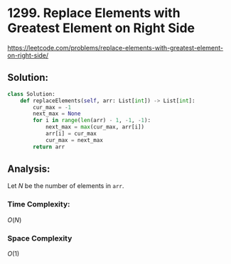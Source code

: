 # 1299. Replace Elements with Greatest Element on Right Side

https://leetcode.com/problems/replace-elements-with-greatest-element-on-right-side/

## Solution:

```python
class Solution:
    def replaceElements(self, arr: List[int]) -> List[int]:
        cur_max = -1
        next_max = None
        for i in range(len(arr) - 1, -1, -1):
            next_max = max(cur_max, arr[i])
            arr[i] = cur_max
            cur_max = next_max
        return arr
```

## Analysis:

Let $N$ be the number of elements in `arr`.

### Time Complexity:

$O(N)$

### Space Complexity

$O(1)$